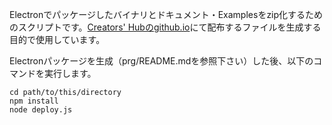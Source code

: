 Electronでパッケージしたバイナリとドキュメント・Examplesをzip化するためのスクリプトです。[Creators' Hubのgithub.io](https://amei-music.github.io/CreatorsHub/)にて配布するファイルを生成する目的で使用しています。

Electronパッケージを生成（prg/README.mdを参照下さい）した後、以下のコマンドを実行します。

  ```
  cd path/to/this/directory
  npm install
  node deploy.js
  ```
